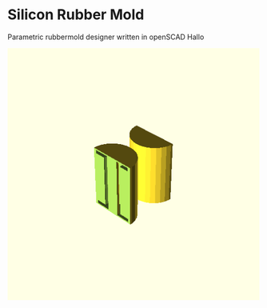 # Silicon Rubber Mold
Parametric rubbermold designer written in openSCAD Hallo


![alt text](https://github.com/lmaag182/rubberMold/blob/master/example1.png "Example Render")
